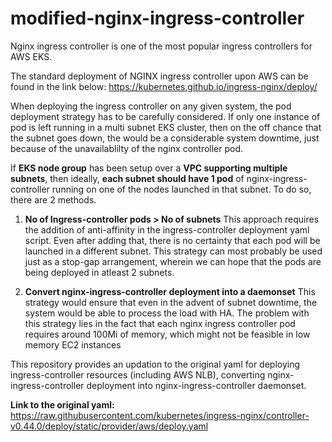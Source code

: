 # modified-nginx-ingress-controller

Nginx ingress controller is one of the most popular ingress controllers for AWS EKS.

The standard deployment of NGINX ingress controller upon AWS can be found in the link below:
https://kubernetes.github.io/ingress-nginx/deploy/

When deploying the ingress controller on any given system, the pod deployment strategy has to be carefully considered. If only one instance of pod is left running in a multi subnet EKS cluster, then on the off chance that the subnet goes down, the would be a considerable system downtime, just because of the unavailablilty of the nginx controller pod.

If **EKS node group** has been setup over a **VPC supporting multiple subnets**, then ideally, **each subnet should have 1 pod** of nginx-ingress-controller running on one of the nodes launched in that subnet. To do so, there are 2 methods. 

1. **No of Ingress-controller pods > No of subnets**
   This approach requires the addition of anti-affinity in the ingress-controller deployment yaml script. Even after adding that, there is no certainty that each pod will be          launched in a different subnet. This strategy can most probably be used just as a stop-gap arrangement, wherein we can hope that the pods are being deployed in atleast 2          subnets.
   
2. **Convert nginx-ingress-controller deployment into a daemonset**
   This strategy would ensure that even in the advent of subnet downtime, the system would be able to process the load with HA. 
   The problem with this strategy lies in the fact that each nginx ingress controller pod requires around 100Mi of memory, which might not be feasible in low memory EC2 instances 
   
This repository provides an updation to the original yaml for deploying ingress-controller resources (including AWS NLB), converting nginx-ingress-controller deployment into nginx-ingress-controller daemonset.

**Link to the original yaml:**
https://raw.githubusercontent.com/kubernetes/ingress-nginx/controller-v0.44.0/deploy/static/provider/aws/deploy.yaml
